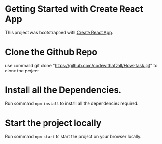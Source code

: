 # Getting Started with Create React App

This project was bootstrapped with [Create React App](https://github.com/facebook/create-react-app).

# Clone the Github Repo

use command git clone "https://github.com/codewithafzall/Howl-task.git" to clone the project.

# Install all the Dependencies.

Run command `npm install` to install all the dependencies required.

# Start the project locally 

Run command `npm start` to start the project on your browser locally.


